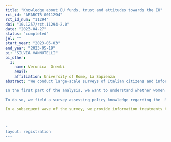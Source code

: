 ```yaml
---
title: "Knowledge about EU funds, trust and attitudes towards the EU"
rct_id: "AEARCTR-0011294"
rct_id_num: "11294"
doi: "10.1257/rct.11294-2.0"
date: "2023-04-27"
status: "completed"
jel: ""
start_year: "2023-05-03"
end_year: "2023-05-19"
pi: "SILVIA VANNUTELLI"
pi_other:
  1:
    name: Veronica  Grembi
    email: 
    affiliation: University of Rome, La Sapienza
abstract: "We conduct large-scale surveys of Italian citizens and information treatments about a very large EU-financed transfer scheme (the Next Generation EU) to understand a) if and why there exists a gender gap in policy literacy and b) how policy knowledge affects trust and attitudes towards the EU.
In the first part of the analysis, we want to understand whether women are more or less informed than men, if so, whether the gaps are driven by differences in confidence or actual knowledge gaps. We also aim to test whether women respond differently to communication about the program based on the type of information they receive. 
To do so, we field a survey assessing policy knowledge regarding the  Next Generation EU and conduct a survey experiment where we randomize the availability of "I Dont Know" options for all the policy knowledge-assessment questions, to evaluate the role of gender differences in confidence. 
In a subsequent wave of the survey, we provide information treatments to see to what extent individuals learn about the policy and if there are differential effects depending on the framing of information they receive. Furthermore, thanks to geographic variation in the data, we investigate whether living in areas that are more vs. less intensively treated by the policy affect perceptions and attitudes and if the gender gradient in knowledge persists across areas. We also investigate whether the provided information affect trust and attitudes towards the EU, and whether women respond differently also along this margin.

"
layout: registration
---
```


